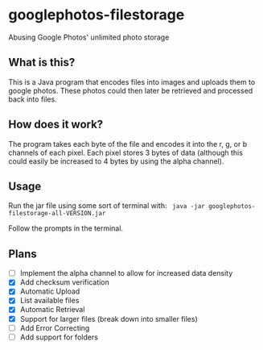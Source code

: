 # googlephotos-filestorage
Abusing Google Photos' unlimited photo storage

## What is this?

This is a Java program that encodes files into images and uploads them to google photos. These photos could then later be retrieved and processed back into files.

## How does it work?

The program takes each byte of the file and encodes it into the r, g, or b channels of each pixel. Each pixel stores 3 bytes of data (although this could easily be increased to 4 bytes by using the alpha channel).

## Usage

Run the jar file using some sort of terminal with:
``` java -jar googlephotos-filestorage-all-VERSION.jar```

Follow the prompts in the terminal.

## Plans

- [ ] Implement the alpha channel to allow for increased data density
- [x] Add checksum verification
- [x] Automatic Upload
- [x] List available files
- [x] Automatic Retrieval
- [x] Support for larger files (break down into smaller files)
- [ ] Add Error Correcting
- [ ] Add support for folders

